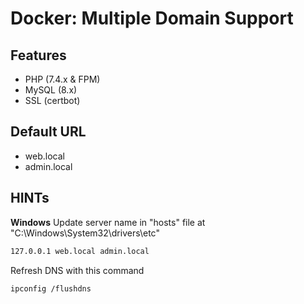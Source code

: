 # Docker: Multiple Domain Support
## Features
- PHP (7.4.x & FPM)
- MySQL (8.x)
- SSL (certbot)

## Default URL
- web.local
- admin.local

## HINTs
**Windows** 
Update server name in "hosts" file at "C:\Windows\System32\drivers\etc"
```sh
127.0.0.1 web.local admin.local
```
Refresh DNS with this command
```sh
ipconfig /flushdns
```